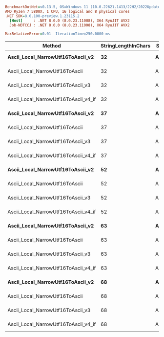 ``` ini

BenchmarkDotNet=v0.13.5, OS=Windows 11 (10.0.22621.1413/22H2/2022Update/SunValley2)
AMD Ryzen 7 5800X, 1 CPU, 16 logical and 8 physical cores
.NET SDK=8.0.100-preview.1.23115.2
  [Host]     : .NET 8.0.0 (8.0.23.11008), X64 RyuJIT AVX2
  Job-NDTCCJ : .NET 8.0.0 (8.0.23.11008), X64 RyuJIT AVX2

MaxRelativeError=0.01  IterationTime=250.0000 ms  

```
|                               Method | StringLengthInChars |  Scenario |     Mean |     Error |    StdDev |
|------------------------------------- |-------------------- |---------- |---------:|----------:|----------:|
|    **Ascii_Local_NarrowUtf16ToAscii_v2** |                  **32** | **AsciiOnly** | **5.066 ns** | **0.0099 ns** | **0.0092 ns** |
|       Ascii_Local_NarrowUtf16ToAscii |                  32 | AsciiOnly | 4.658 ns | 0.0255 ns | 0.0213 ns |
|    Ascii_Local_NarrowUtf16ToAscii_v3 |                  32 | AsciiOnly | 4.251 ns | 0.0423 ns | 0.0396 ns |
| Ascii_Local_NarrowUtf16ToAscii_v4_if |                  32 | AsciiOnly | 4.685 ns | 0.0568 ns | 0.0917 ns |
|    **Ascii_Local_NarrowUtf16ToAscii_v2** |                  **37** | **AsciiOnly** | **5.716 ns** | **0.0183 ns** | **0.0162 ns** |
|       Ascii_Local_NarrowUtf16ToAscii |                  37 | AsciiOnly | 5.087 ns | 0.0198 ns | 0.0165 ns |
|    Ascii_Local_NarrowUtf16ToAscii_v3 |                  37 | AsciiOnly | 4.237 ns | 0.0207 ns | 0.0173 ns |
| Ascii_Local_NarrowUtf16ToAscii_v4_if |                  37 | AsciiOnly | 4.858 ns | 0.0302 ns | 0.0282 ns |
|    **Ascii_Local_NarrowUtf16ToAscii_v2** |                  **52** | **AsciiOnly** | **5.472 ns** | **0.0314 ns** | **0.0294 ns** |
|       Ascii_Local_NarrowUtf16ToAscii |                  52 | AsciiOnly | 5.676 ns | 0.0270 ns | 0.0239 ns |
|    Ascii_Local_NarrowUtf16ToAscii_v3 |                  52 | AsciiOnly | 4.825 ns | 0.0594 ns | 0.1025 ns |
| Ascii_Local_NarrowUtf16ToAscii_v4_if |                  52 | AsciiOnly | 5.291 ns | 0.0454 ns | 0.0402 ns |
|    **Ascii_Local_NarrowUtf16ToAscii_v2** |                  **63** | **AsciiOnly** | **5.831 ns** | **0.0267 ns** | **0.0236 ns** |
|       Ascii_Local_NarrowUtf16ToAscii |                  63 | AsciiOnly | 5.888 ns | 0.0218 ns | 0.0204 ns |
|    Ascii_Local_NarrowUtf16ToAscii_v3 |                  63 | AsciiOnly | 5.032 ns | 0.0273 ns | 0.0256 ns |
| Ascii_Local_NarrowUtf16ToAscii_v4_if |                  63 | AsciiOnly | 5.699 ns | 0.0359 ns | 0.0318 ns |
|    **Ascii_Local_NarrowUtf16ToAscii_v2** |                  **68** | **AsciiOnly** | **6.327 ns** | **0.0319 ns** | **0.0283 ns** |
|       Ascii_Local_NarrowUtf16ToAscii |                  68 | AsciiOnly | 6.435 ns | 0.0676 ns | 0.1148 ns |
|    Ascii_Local_NarrowUtf16ToAscii_v3 |                  68 | AsciiOnly | 5.023 ns | 0.0310 ns | 0.0290 ns |
| Ascii_Local_NarrowUtf16ToAscii_v4_if |                  68 | AsciiOnly | 5.509 ns | 0.0272 ns | 0.0227 ns |
